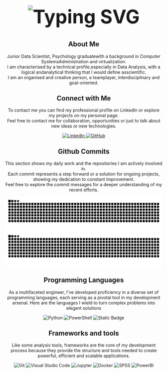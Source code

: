 <!--
Based on:
    https://dev.to/zanepearton/creating-an-engaging-github-profile-a-step-by-step-guide-4hfl
-->

<div align="center">
    <h1 style="font-size: 60px;">
        <img src="https://readme-typing-svg.herokuapp.com?font=Fira+Code&duration=4000&color=F7007A&size=38&center=true&random=false&width=635&height=60&lines=Hi!;I'm+Alvaro+Manzanas;Welcome+to+my+GitHub" alt="Typing SVG" />
    </h1>
</div>

<div align="center">
    <h2>About Me</h2>
    <p>
    Junior Data Scientist, Psychology graduatewith a background in Computer SystemsAdministration and virtualization. <br />I am characterised by a technical profile,especially in Data Analysis, with a logical andanalytical thinking that I would define asscientific. <br />I am an organised and creative person, a teamplayer, interdisciplinary and goal-oriented.
    </p>
</div>

<div align="center">
    <h2 align="center" class="section-heading">Connect with Me</h2>
    <p>
    To contact me you can find my professional profile on LinkedIn or explore my projects on my personal page. <br />Feel free to contact me for collaboration, opportunities or just to talk about new ideas or new technologies.
    </p>
    <div align="center">
        <a href="https://www.linkedin.com/in/alvaromanzanas/">
            <img alt="LinkedIn" src="https://img.shields.io/badge/Alvaro%20Manzanas-%23AFEEEE?style=for-the-badge&logo=linkedin&logoColor=navy">
        </a>
        <a href="https://almanzanas.github.io/">
            <img alt="GitHub" src="https://img.shields.io/badge/almanzanas-grey?style=for-the-badge&logo=github">
        </a>
    </div>
    <div align="center">
        <h2>Github Commits</h2>
        <p>
        This section shows my daily work and the repositories I am actively involved in. <br />Each commit represents a step forward or a solution for ongoing projects, showing my dedication to constant improvement. <br />Feel free to explore the commit messages for a deeper understanding of my recent efforts.
        </p>
<!--
        <picture>
            <source media="(prefers-color-scheme: dark)" srcset="https://github.com/almanzanas/almanzanas/blob/output/github-contribution-grid-snake-dark.svg">
            <source media="(prefers-color-scheme: light)" srcset="https://github.com/almanzanas/almanzanas/blob/output/github-contribution-grid-snake.svg">
            <img alt="github contribution grid snake animation" src="https://github.com/almanzanas/almanzanas/blob/output/github-contribution-grid-snake.svg" style="visibility:visible;max-width:100%;">
        </picture>
-->
        <img src="https://github.com/almanzanas/almanzanas/blob/output/github-contribution-grid-snake-dark.svg#gh-dark-mode-only" alt="GitHub Contribution Grid Snake Animation Dark Mode"/>
        <img src="https://github.com/almanzanas/almanzanas/blob/output/github-contribution-grid-snake.svg#gh-light-mode-only" alt="GitHub Contribution Grid Snake Animation Light Mode"/>
    </div>
    <h2 align="center" class="section-heading">Programming Languages</h2>
    <p> As a multifaceted engineer, I've developed proficiency in a diverse set of programming languages, each serving as a pivotal tool in my development arsenal. Here are the languages I wield to turn complex problems         into elegant solutions</p>
    <div align="center">
        <img alt="Python" src="https://img.shields.io/badge/Python-azure?style=for-the-badge&logo=python&logoColor=black">
        <img alt="PowerShell" src="https://img.shields.io/badge/PowerShell-%23191970?style=for-the-badge&logo=powershell&logoColor=white">
        <img alt="Static Badge" src="https://img.shields.io/badge/Bash-%234B0082?style=for-the-badge&logo=debian&logoColor=white">
    </div>
<!--
    <h2 align="center" class="section-heading">Cloud Technologies</h2>
    <p>
    </p>
    <div align="center">
        <img src="https://img.shields.io/badge/AWS-FF9900?style=for-the-badge&logo=amazonaws&logoColor=white" alt="AWS" />
        <img src="https://img.shields.io/badge/Azure-0089D6?style=for-the-badge&logo=microsoftazure&logoColor=white" alt="Azure"/>
        <img src="https://img.shields.io/badge/GCP-4285F4?style=for-the-badge&logo=googlecloud&logoColor=white" alt="GCP"/>
        <img src="https://img.shields.io/badge/Docker-2496ED?style=for-the-badge&logo=docker&logoColor=white" alt="Docker"/>
    </div>
-->
    <h2 align="center" class="section-heading">Frameworks and tools</h2>
    <p>
        Like some analysis tools, frameworks are the core of my development process because they provide the structure and tools needed to create powerful, efficient and scalable applications.
    </p>
    <div align="center">
        <img src="https://img.shields.io/badge/Git-F05032?style=for-the-badge&logo=git&logoColor=white" alt="Git"/>
        <img src="https://img.shields.io/badge/Visual%20Studio%20Code-%23007ACC?style=for-the-badge&logo=visualstudiocode&logoColor=white" alt="Visual Studio Code"/>
        <img alt="Jupyter" src="https://img.shields.io/badge/Notebook-gold?style=for-the-badge&logo=jupyter&logoColor=black"/>
        <img src="https://img.shields.io/badge/Docker-2496ED?style=for-the-badge&logo=docker&logoColor=white" alt="Docker"/>
        <img alt="SPSS" src="https://img.shields.io/badge/SPSS-%23800000?style=for-the-badge&logo=ibm&logoColor=white"/>
        <img alt="PowerBI" src="https://img.shields.io/badge/PowerBI-%23191970?style=for-the-badge&logo=powerbi"/>
    </div>
</div>
